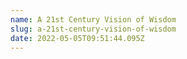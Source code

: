 ```yaml
---
name: A 21st Century Vision of Wisdom
slug: a-21st-century-vision-of-wisdom
date: 2022-05-05T09:51:44.095Z
---
```



